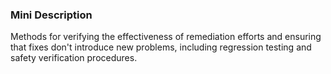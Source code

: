 ### Mini Description

Methods for verifying the effectiveness of remediation efforts and ensuring that fixes don't introduce new problems, including regression testing and safety verification procedures.
